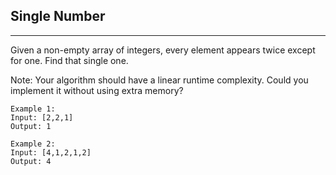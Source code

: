 ## Single Number

-----

Given a non-empty array of integers, every element appears twice except for one. Find that single one.

Note: Your algorithm should have a linear runtime complexity. Could you implement it without using extra memory?
```
Example 1:
Input: [2,2,1]
Output: 1
```

```
Example 2:
Input: [4,1,2,1,2]
Output: 4
```
